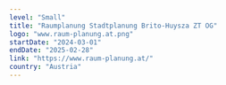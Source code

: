 ```yaml
---
level: "Small"
title: "Raumplanung Stadtplanung Brito-Huysza ZT OG"
logo: "www.raum-planung.at.png"
startDate: "2024-03-01"
endDate: "2025-02-28"
link: "https://www.raum-planung.at/"
country: "Austria"
---
```

